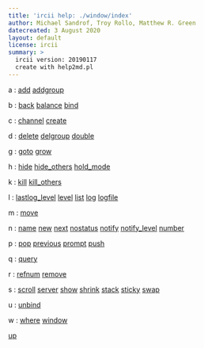 ```yaml
---
title: 'ircii help: ./window/index'
author: Michael Sandrof, Troy Rollo, Matthew R. Green
datecreated: 3 August 2020
layout: default
license: ircii
summary: >
  ircii version: 20190117
  create with help2md.pl
---
```



a
:  [add](add.html) [addgroup](addgroup.html) 

b
:  [back](back.html) [balance](balance.html) [bind](bind.html) 

c
:  [channel](channel.html) [create](create.html) 

d
:  [delete](delete.html) [delgroup](delgroup.html) [double](double.html) 

g
:  [goto](goto.html) [grow](grow.html) 

h
:  [hide](hide.html) [hide_others](hide_others.html) [hold_mode](hold_mode.html) 

k
:  [kill](kill.html) [kill_others](kill_others.html) 

l
:  [lastlog_level](lastlog_level.html) [level](level.html) [list](list.html) [log](log.html) [logfile](logfile.html) 

m
:  [move](move.html) 

n
:  [name](name.html) [new](new.html) [next](next.html) [nostatus](nostatus.html) [notify](notify.html) [notify_level](notify_level.html) [number](number.html) 

p
:  [pop](pop.html) [previous](previous.html) [prompt](prompt.html) [push](push.html) 

q
:  [query](query.html) 

r
:  [refnum](refnum.html) [remove](remove.html) 

s
:  [scroll](scroll.html) [server](server.html) [show](show.html) [shrink](shrink.html) [stack](stack.html) [sticky](sticky.html) [swap](swap.html) 

u
:  [unbind](unbind.html) 

w
:  [where](where.html) [window](window.html) 

[up](..)

